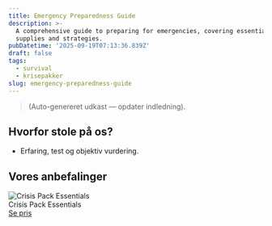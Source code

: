 ```yaml
---
title: Emergency Preparedness Guide
description: >-
  A comprehensive guide to preparing for emergencies, covering essential
  supplies and strategies.
pubDatetime: '2025-09-19T07:13:36.839Z'
draft: false
tags:
  - survival
  - krisepakker
slug: emergency-preparedness-guide
---
```

> (Auto-genereret udkast — opdater indledning).

## Hvorfor stole på os?
- Erfaring, test og objektiv vurdering.

## Vores anbefalinger


<!-- Auto: Affiliate-kort fra Products/SKUs -->

<div class="aff-card"><img src="abstract_15.png (https://v5.airtableusercontent.com/v3/u/45/45/1758276000000/-RT4NcMmPWdPriIikZqbHA/C78_qvB-IQuu4rf5HTK5ooAr2qdUQYxy6aVQ2QHBGPPEJkJrURq_IqtUjS8L5Uc6KeVuf6N39eEDFejS_rmErZFBicSc-VntIttA8EGxWM9bi35HOQxlEv4M_m8A3qSr3ER6RQi66LDcmtyNEeMyaD8u-wj4vgYJ_jvzSwWTz6A/7YMyKOEvjjF1ZvARe5v0wJfQ7EeP97KoapM-z8m3UZg)" alt="Crisis Pack Essentials" class="aff-card__img" /><div class="aff-card__meta"><div class="aff-card__title">Crisis Pack Essentials</div><a class="aff-btn" href="https://affiliate.homeessentialsee62.com/deal789?utm_source=klartilalt&utm_medium=affiliate&subid=emergency-preparedness-guide-2025-09-19" rel="sponsored nofollow noopener" target="_blank">Se pris</a></div></div>

